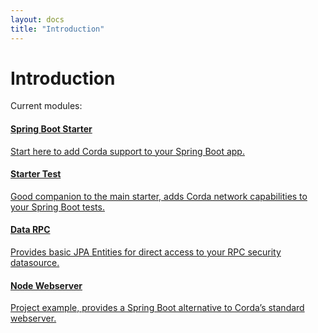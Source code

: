 ```yaml
---
layout: docs
title: "Introduction"
---
```


# Introduction

Current modules:

<div class="list-group">
  <a href="starter.html" class="list-group-item">
    <h4 class="list-group-item-heading">Spring Boot Starter</h4>
    <p class="list-group-item-text">Start here to add Corda support to your Spring Boot app.</p>
  </a>
  <a href="starter-test.html" class="list-group-item">
    <h4 class="list-group-item-heading">Starter Test</h4>
    <p class="list-group-item-text">Good companion to the main starter, adds Corda network capabilities to your Spring Boot tests.</p>
  </a>
  <a href="data-rpc.html" class="list-group-item">
    <h4 class="list-group-item-heading">Data RPC</h4>
    <p class="list-group-item-text">Provides basic JPA Entities for direct access to your RPC security datasource.</p>
  </a>
  <a href="webserver.html" class="list-group-item">
    <h4 class="list-group-item-heading">Node Webserver</h4>
    <p class="list-group-item-text">Project example, provides a Spring Boot alternative to Corda’s standard webserver.</p>
  </a>
</div>